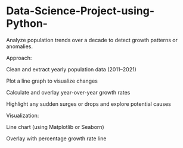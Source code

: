 # Data-Science-Project-using-Python-
 Analyze population trends over a decade to detect growth patterns or anomalies.

Approach:

Clean and extract yearly population data (2011–2021)

Plot a line graph to visualize changes

Calculate and overlay year-over-year growth rates

Highlight any sudden surges or drops and explore potential causes

Visualization:

Line chart (using Matplotlib or Seaborn)

Overlay with percentage growth rate line

